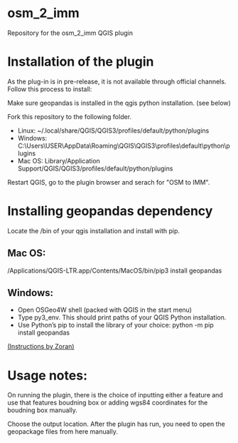 # osm_2_imm
 Repository for the osm_2_imm QGIS plugin
 
# Installation of the plugin 
As the plug-in is in pre-release, it is not available through official channels. Follow this process to install: 

Make sure geopandas is installed in the qgis python installation. (see below)

Fork this repository to the following folder. 
- Linux: ~/.local/share/QGIS/QGIS3/profiles/default/python/plugins
- Windows: C:\Users\USER\AppData\Roaming\QGIS\QGIS3\profiles\default\python\plugins
- Mac OS: Library/Application Support/QGIS/QGIS3/profiles/default/python/plugins

Restart QGIS, go to the plugin browser and serach for "OSM to IMM". 

# Installing geopandas dependency

Locate the /bin of your qgis installation and install with pip.

## Mac OS: 
 /Applications/QGIS-LTR.app/Contents/MacOS/bin/pip3 install geopandas
 
## Windows: 
- Open OSGeo4W shell (packed with QGIS in the start menu)
- Type py3_env. This should print paths of your QGIS Python installation.
- Use Python’s pip to install the library of your choice: python -m pip install geopandas

[(Instructions by Zoran)](https://landscapearchaeology.org/2018/installing-python-packages-in-qgis-3-for-windows/)

# Usage notes: 
On running the plugin, there is the choice of inputting either a feature and use that features boudning box or adding wgs84 coordinates for the boudning box manually. 

Choose the output location. After the plugin has run, you need to open the geopackage files from here manually. 
